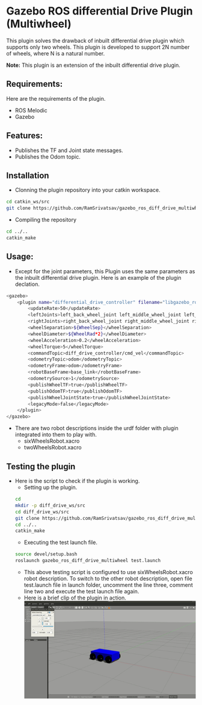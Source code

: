 # Gazebo ROS differential Drive Plugin (Multiwheel)
This plugin solves the drawback of inbuilt differential drive plugin which supports only two wheels.
This plugin is developed to support 2N number of wheels, where N is a natural number.

**Note:** This plugin is an extension of the inbuilt differential drive plugin.

## Requirements:
Here are the requirements of the plugin.
* ROS Melodic
* Gazebo

## Features:
* Publishes the TF and Joint state messages.
* Publishes the Odom topic.

## Installation
* Clonning the plugin repository into your catkin workspace.
```bash
cd catkin_ws/src
git clone https://github.com/RamSrivatsav/gazebo_ros_diff_drive_multiwheel.git
```
* Compiling the repository
```bash
cd ../..
catkin_make
```

## Usage:
* Except for the joint parameters, this Plugin uses the same parameters as the inbuilt differential drive plugin. Here is an example of the plugin declation.
```bash
<gazebo>
    <plugin name="differential_drive_controller" filename="libgazebo_ros_diff_drive_multiwheel.so">
        <updateRate>50</updateRate>
        <leftJoints>left_back_wheel_joint left_middle_wheel_joint left_front_wheel_joint</leftJoints>
        <rightJoints>right_back_wheel_joint right_middle_wheel_joint right_front_wheel_joint</rightJoints>
        <wheelSeparation>${WheelSep}</wheelSeparation>
        <wheelDiameter>${WheelRad*2}</wheelDiameter>
        <wheelAcceleration>0.2</wheelAcceleration>
        <wheelTorque>5</wheelTorque>
        <commandTopic>diff_drive_controller/cmd_vel</commandTopic>
        <odometryTopic>odom</odometryTopic>
        <odometryFrame>odom</odometryFrame>
        <robotBaseFrame>base_link</robotBaseFrame>
        <odometrySource>1</odometrySource>
        <publishWheelTF>true</publishWheelTF>
        <publishOdomTF>true</publishOdomTF>
        <publishWheelJointState>true</publishWheelJointState>
        <legacyMode>false</legacyMode>
    </plugin>
</gazebo>
```
* There are two robot descriptions inside the urdf folder with plugin integrated into them to play with.
    * sixWheelsRobot.xacro
    * twoWheelsRobot.xacro

## Testing the plugin
* Here is the script to check if the plugin is working.
    * Setting up the plugin.
    ```bash
    cd
    mkdir -p diff_drive_ws/src
    cd diff_drive_ws/src
    git clone https://github.com/RamSrivatsav/gazebo_ros_diff_drive_multiwheel.git
    cd ../..
    catkin_make
    ```
    * Executing the test launch file.
    ```bash
    source devel/setup.bash
    roslaunch gazebo_ros_diff_drive_multiwheel test.launch
    ```
    * This above testing script is configured to use sixWheelsRobot.xacro robot description. To switch to the other robot description, open file test.launch file in launch folder, uncomment the line three, comment line two and execute the test launch file again.
    * Here is a brief clip of the plugin in action.
    ![](output_gif.gif)